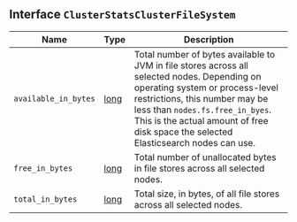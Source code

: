 ## Interface `ClusterStatsClusterFileSystem`

| Name | Type | Description |
| - | - | - |
| `available_in_bytes` | [long](./long.md) | Total number of bytes available to JVM in file stores across all selected nodes. Depending on operating system or process-level restrictions, this number may be less than `nodes.fs.free_in_byes`. This is the actual amount of free disk space the selected Elasticsearch nodes can use. |
| `free_in_bytes` | [long](./long.md) | Total number of unallocated bytes in file stores across all selected nodes. |
| `total_in_bytes` | [long](./long.md) | Total size, in bytes, of all file stores across all selected nodes. |
